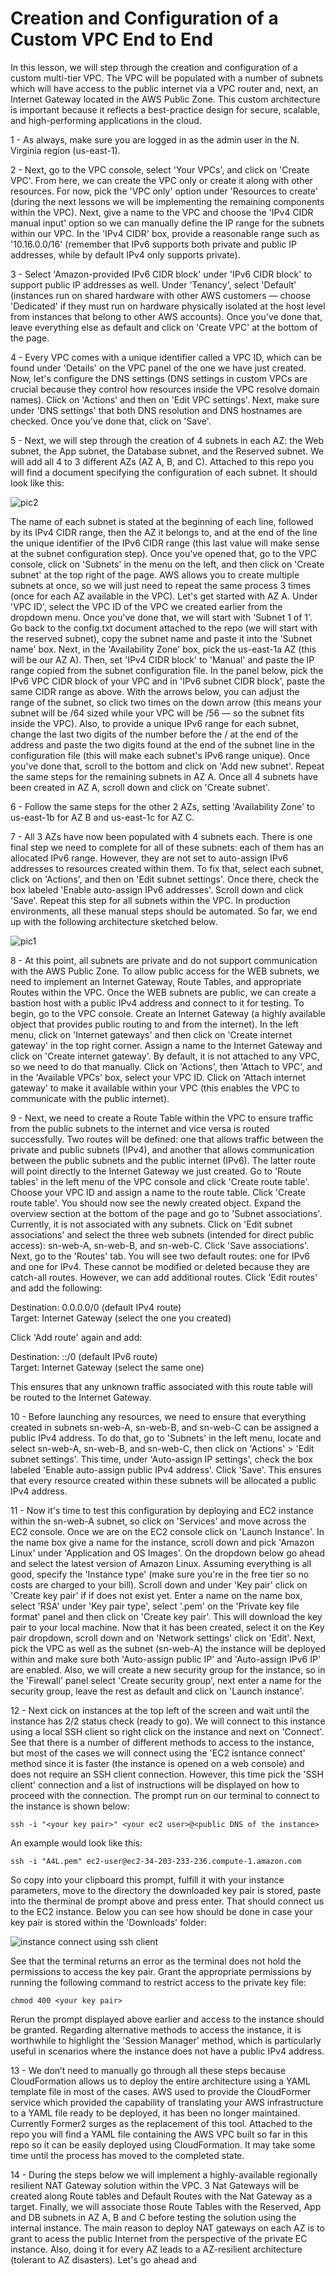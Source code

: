 # Creation and Configuration of a Custom VPC End to End

In this lesson, we will step through the creation and configuration of a custom multi-tier VPC. The VPC will be populated with a number of subnets which will have access to the public internet via a VPC router and, next, an Internet Gateway located in the AWS Public Zone. This custom architecture is important because it reflects a best-practice design for secure, scalable, and high-performing applications in the cloud.<br/>

1 - As always, make sure you are logged in as the admin user in the N. Virginia region (us-east-1). <br/>

2 - Next, go to the VPC console, select 'Your VPCs', and click on 'Create VPC'. From here, we can create the VPC only or create it along with other resources. For now, pick the 'VPC only' option under 'Resources to create' (during the next lessons we will be implementing the remaining components within the VPC). Next, give a name to the VPC and choose the 'IPv4 CIDR manual input' option so we can manually define the IP range for the subnets within our VPC. In the 'IPv4 CIDR' box, provide a reasonable range such as '10.16.0.0/16' (remember that IPv6 supports both private and public IP addresses, while by default IPv4 only supports private). <br/>

3 - Select 'Amazon-provided IPv6 CIDR block' under 'IPv6 CIDR block' to support public IP addresses as well. Under 'Tenancy', select 'Default' (instances run on shared hardware with other AWS customers — choose 'Dedicated' if they must run on hardware physically isolated at the host level from instances that belong to other AWS accounts). Once you've done that, leave everything else as default and click on 'Create VPC' at the bottom of the page. <br/>

4 - Every VPC comes with a unique identifier called a VPC ID, which can be found under 'Details' on the VPC panel of the one we have just created. Now, let's configure the DNS settings (DNS settings in custom VPCs are crucial because they control how resources inside the VPC resolve domain names). Click on 'Actions' and then on 'Edit VPC settings'. Next, make sure under 'DNS settings' that both DNS resolution and DNS hostnames are checked. Once you've done that, click on 'Save'. <br/>

5 - Next, we will step through the creation of 4 subnets in each AZ: the Web subnet, the App subnet, the Database subnet, and the Reserved subnet. We will add all 4 to 3 different AZs (AZ A, B, and C). Attached to this repo you will find a document specifying the configuration of each subnet. It should look like this: <br/>

![pic2](vpc_state1.png)

The name of each subnet is stated at the beginning of each line, followed by its IPv4 CIDR range, then the AZ it belongs to, and at the end of the line the unique identifier of the IPv6 CIDR range (this last value will make sense at the subnet configuration step). Once you've opened that, go to the VPC console, click on 'Subnets' in the menu on the left, and then click on 'Create subnet' at the top right of the page. AWS allows you to create multiple subnets at once, so we will just need to repeat the same process 3 times (once for each AZ available in the VPC). Let's get started with AZ A. Under 'VPC ID', select the VPC ID of the VPC we created earlier from the dropdown menu. Once you've done that, we will start with 'Subnet 1 of 1'. Go back to the config.txt document attached to the repo (we will start with the reserved subnet), copy the subnet name and paste it into the 'Subnet name' box. Next, in the 'Availability Zone' box, pick the us-east-1a AZ (this will be our AZ A). Then, set 'IPv4 CIDR block' to 'Manual' and paste the IP range copied from the subnet configuration file. In the panel below, pick the IPv6 VPC CIDR block of your VPC and in 'IPv6 subnet CIDR block', paste the same CIDR range as above. With the arrows below, you can adjust the range of the subnet, so click two times on the down arrow (this means your subnet will be /64 sized while your VPC will be /56 — so the subnet fits inside the VPC). Also, to provide a unique IPv6 range for each subnet, change the last two digits of the number before the /<number> at the end of the address and paste the two digits found at the end of the subnet line in the configuration file (this will make each subnet's IPv6 range unique). Once you've done that, scroll to the bottom and click on 'Add new subnet'. Repeat the same steps for the remaining subnets in AZ A. Once all 4 subnets have been created in AZ A, scroll down and click on 'Create subnet'.<br/>

6 - Follow the same steps for the other 2 AZs, setting 'Availability Zone' to us-east-1b for AZ B and us-east-1c for AZ C. <br/>

7 - All 3 AZs have now been populated with 4 subnets each. There is one final step we need to complete for all of these subnets: each of them has an allocated IPv6 range. However, they are not set to auto-assign IPv6 addresses to resources created within them. To fix that, select each subnet, click on 'Actions', and then on 'Edit subnet settings'. Once there, check the box labeled 'Enable auto-assign IPv6 addresses'. Scroll down and click 'Save'. Repeat this step for all subnets within the VPC. In production environments, all these manual steps should be automated. So far, we end up with the following architecture sketched below. <br/>

![pic1](config.PNG)

8 - At this point, all subnets are private and do not support communication with the AWS Public Zone. To allow public access for the WEB subnets, we need to implement an Internet Gateway, Route Tables, and appropriate Routes within the VPC. Once the WEB subnets are public, we can create a bastion host with a public IPv4 address and connect to it for testing. To begin, go to the VPC console. Create an Internet Gateway (a highly available object that provides public routing to and from the internet). In the left menu, click on 'Internet gateways' and then click on 'Create internet gateway' in the top right corner. Assign a name to the Internet Gateway and click on 'Create internet gateway'. By default, it is not attached to any VPC, so we need to do that manually. Click on 'Actions', then 'Attach to VPC', and in the 'Available VPCs' box, select your VPC ID. Click on 'Attach internet gateway' to make it available within your VPC (this enables the VPC to communicate with the public internet). <br/>

9 - Next, we need to create a Route Table within the VPC to ensure traffic from the public subnets to the internet and vice versa is routed successfully. Two routes will be defined: one that allows traffic between the private and public subnets (IPv4), and another that allows communication between the public subnets and the public internet (IPv6). The latter route will point directly to the Internet Gateway we just created. Go to 'Route tables' in the left menu of the VPC console and click 'Create route table'. Choose your VPC ID and assign a name to the route table. Click 'Create route table'. You should now see the newly created object. Expand the overview section at the bottom of the page and go to 'Subnet associations'. Currently, it is not associated with any subnets. Click on 'Edit subnet associations' and select the three web subnets (intended for direct public access): sn-web-A, sn-web-B, and sn-web-C. Click 'Save associations'. Next, go to the 'Routes' tab. You will see two default routes: one for IPv6 and one for IPv4. These cannot be modified or deleted because they are catch-all routes. However, we can add additional routes. Click 'Edit routes' and add the following:<br/>

Destination: 0.0.0.0/0 (default IPv4 route)<br/>
Target: Internet Gateway (select the one you created)<br/>

Click 'Add route' again and add:<br/>

Destination: ::/0 (default IPv6 route)<br/>
Target: Internet Gateway (select the same one)<br/>

This ensures that any unknown traffic associated with this route table will be routed to the Internet Gateway.<br/>

10 - Before launching any resources, we need to ensure that everything created in subnets sn-web-A, sn-web-B, and sn-web-C can be assigned a public IPv4 address. To do that, go to 'Subnets' in the left menu, locate and select sn-web-A, sn-web-B, and sn-web-C, then click on 'Actions' > 'Edit subnet settings'. This time, under 'Auto-assign IP settings', check the box labeled 'Enable auto-assign public IPv4 address'. Click 'Save'. This ensures that every resource created within these subnets will be allocated a public IPv4 address.<br/>

11 - Now it's time to test this configuration by deploying and EC2 instance within the sn-web-A subnet, so click on 'Services' and move across the EC2 console. Once we are on the EC2 console click on 'Launch Instance'. In the name box give a name for the instance, scroll down and pick 'Amazon Linux' under 'Application and OS Images'. On the dropdown below go ahead and select the latest version of Amazon Linux. Assuming everything is all good, specify the 'Instance type' (make sure you're in the free tier so no costs are charged to your bill). Scroll down and under 'Key pair' click on 'Create key pair' if if does not exist yet. Enter a name on the name box, select 'RSA' under 'Key pair type', select '.pem' on the 'Private key file format' panel and then click on 'Create key pair'. This will download the key pair to your local machine. Now that it has been created, select it on the Key pair dropdown, scroll down and on 'Network settings' click on 'Edit'. Next, pick the VPC as well as the subnet (sn-web-A) the instance will be deployed within and make sure both 'Auto-assign public IP' and 'Auto-assign IPv6 IP' are enabled. Also, we will create a new security group for the instance, so in the 'Firewall' panel select 'Create security group', next enter a name for the security group, leave the rest as default and click on 'Launch instance'. <br/>

12 - Next cick on instances at the top left of the screen and wait until the instance has 2/2 status check (ready to go). We will connect to this instance using a local SSH client so right click on the instance and next on 'Connect'. See that there is a number of different methods to access to the instance, but most of the cases we will connect using the 'EC2 isntance connect' method since it is faster (the instance is opened on a web console) and does not require an SSH client connection. However, this time pick the 'SSH client' connection and a list of instructions will be displayed on how to proceed with the connection. The prompt run on our terminal to connect to the instance is shown below: <br/>

```
ssh -i "<your key pair>" <your ec2 user>@<public DNS of the instance>
```
An example would look like this: <br/>

```
ssh -i "A4L.pem" ec2-user@ec2-34-203-233-236.compute-1.amazon.com
```

So copy into your clipboard this prompt, fulfill it with your instance parameters, move to the directory the downloaded key pair is stored, paste into the therminal de prompt above and press enter. That should connect us to the EC2 instance. Below you can see how should be done in case your key pair is stored within the 'Downloads' folder: <br/>

![instance connect using ssh client](instance_connectssh.PNG)

See that the terminal returns an error as the terminal does not hold the permissions to access the key pair. Grant the appropriate permissions by running the following command to restrict access to the private key file: <br/>

```
chmod 400 <your key pair>
```
Rerun the prompt displayed above earlier and access to the instance should be granted. Regarding alternative methods to access the instance, it is worthwhile to highlight the 'Session Manager' method, which is particularly useful in scenarios where the instance does not have a public IPv4 address. <br/>

13 - We don’t need to manually go through all these steps because CloudFormation allows us to deploy the entire architecture using a YAML template file in most of the cases. AWS used to provide the CloudFormer service which provided the capability of translating your AWS infrastructure to a YAML file ready to be deployed, it has been no longer maintained. Currently Former2 surges as the replacement of this tool. Attached to the repo you will find a YAML file containing the AWS VPC built so far in this repo so it can be easily deployed using CloudFormation. It may take some time until the process has moved to the completed state. <br/>

14 - During the steps below we will implement a highly-available regionally resilient NAT Gateway solution within the VPC. 3 Nat Gateways will be created along Route tables and Default Routes with the Nat Gateway as a target. Finally, we will associate those Route Tables with the Reserved, App and DB subnets in AZ A, B and C before testing the solution using the internal instance. The main reason to deploy NAT gateways on each AZ is to grant to acess the public Internet from the perspective of the private EC instance. Also, doing it for every AZ leads to a AZ-resilient architecture (tolerant to AZ disasters). Let's go ahead and 
